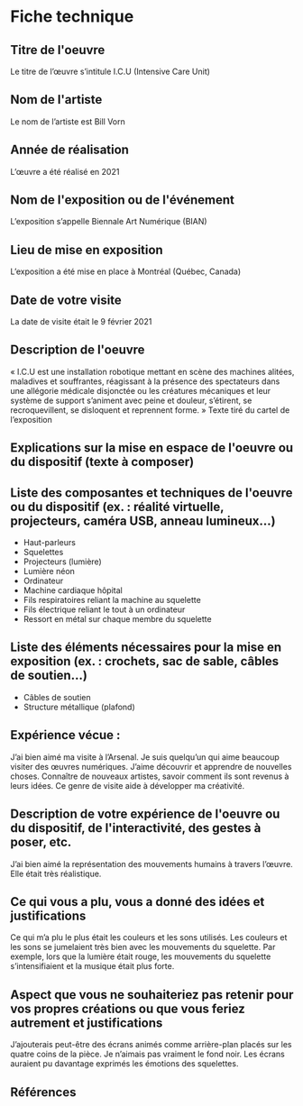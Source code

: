 # Fiche technique

## Titre de l'oeuvre
Le titre de l’œuvre s’intitule I.C.U (Intensive Care Unit)

## Nom de l'artiste
Le nom de l’artiste est Bill Vorn

## Année de réalisation
L’œuvre a été réalisé en 2021

## Nom de l'exposition ou de l'événement
L’exposition s’appelle Biennale Art Numérique (BIAN)

## Lieu de mise en exposition
L’exposition a été mise en place à Montréal (Québec, Canada)

## Date de votre visite
La date de visite était le 9 février 2021

## Description de l'oeuvre
« I.C.U est une installation robotique mettant en scène des machines alitées, maladives et souffrantes, réagissant à la présence des spectateurs dans une allégorie médicale disjonctée ou les créatures mécaniques et leur système de support s’animent avec peine et douleur, s’étirent, se recroquevillent, se disloquent et reprennent forme. » Texte tiré du cartel de l’exposition

## Explications sur la mise en espace de l'oeuvre ou du dispositif (texte à composer)

## Liste des composantes et techniques de l'oeuvre ou du dispositif (ex. : réalité virtuelle, projecteurs, caméra USB, anneau lumineux...)
-	Haut-parleurs
-	Squelettes
-	Projecteurs (lumière)
-	Lumière néon
-	Ordinateur
-	Machine cardiaque hôpital
-	Fils respiratoires reliant la machine au squelette
-	Fils électrique reliant le tout à un ordinateur
-	Ressort en métal sur chaque membre du squelette

## Liste des éléments nécessaires pour la mise en exposition (ex. : crochets, sac de sable, câbles de soutien...)
-	Câbles de soutien
-	Structure métallique (plafond)

## Expérience vécue :
J’ai bien aimé ma visite à l’Arsenal. Je suis quelqu’un qui aime beaucoup visiter des œuvres numériques. J’aime découvrir et apprendre de nouvelles choses. Connaître de nouveaux artistes, savoir comment ils sont revenus à leurs idées. Ce genre de visite aide à développer ma créativité.

## Description de votre expérience de l'oeuvre ou du dispositif, de l'interactivité, des gestes à poser, etc.
J’ai bien aimé la représentation des mouvements humains à travers l’œuvre. Elle était très réalistique. 

## Ce qui vous a plu, vous a donné des idées et justifications
Ce qui m’a plu le plus était les couleurs et les sons utilisés. Les couleurs et les sons se jumelaient très bien avec les mouvements du squelette. Par exemple, lors que la lumière était rouge, les mouvements du squelette s’intensifiaient et la musique était plus forte.

## Aspect que vous ne souhaiteriez pas retenir pour vos propres créations ou que vous feriez autrement et justifications
J’ajouterais peut-être des écrans animés comme arrière-plan placés sur les quatre coins de la pièce. Je n’aimais pas vraiment le fond noir. Les écrans auraient pu davantage exprimés les émotions des squelettes.

## Références
